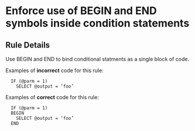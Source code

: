 # Enforce use of BEGIN and END symbols inside condition statements

## Rule Details

Use BEGIN and END to bind conditional statments as a single block of code.

Examples of **incorrect** code for this rule:

```tsql
  IF (@parm = 1)
    SELECT @output = ‘foo’
```

Examples of **correct** code for this rule:

```tsql
  IF (@parm = 1)
  BEGIN
    SELECT @output = ‘foo’
  END
```
